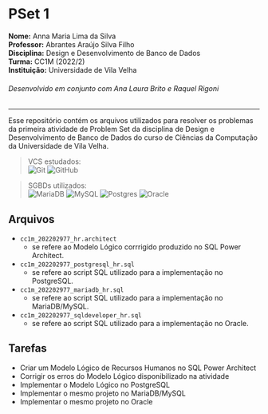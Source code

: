 # PSet 1

**Nome:** Anna Maria Lima da Silva  
**Professor:** Abrantes Araújo Silva Filho  
**Disciplina:** Design e Desenvolvimento de Banco de Dados  
**Turma:** CC1M (2022/2)  
**Instituição:** Universidade de Vila Velha  
###### Desenvolvido em conjunto com Ana Laura Brito e Raquel Rigoni  

---

Esse repositório contém os arquivos utilizados para resolver os problemas da primeira atividade de Problem Set da disciplina de Design e Desenvolvimento de Banco de Dados do curso de Ciências da Computação da Universidade de Vila Velha. 

> VCS estudados:  
  ![Git](https://img.shields.io/badge/git-%23F05033.svg?style=for-the-badge&logo=git&logoColor=white)
  ![GitHub](https://img.shields.io/badge/github-%23121011.svg?style=for-the-badge&logo=github&logoColor=white)

> SGBDs utilizados:  
  ![MariaDB](https://img.shields.io/badge/MariaDB-003545?style=for-the-badge&logo=mariadb&logoColor=white)
  ![MySQL](https://img.shields.io/badge/mysql-%2300f.svg?style=for-the-badge&logo=mysql&logoColor=white)
  ![Postgres](https://img.shields.io/badge/postgres-%23316192.svg?style=for-the-badge&logo=postgresql&logoColor=white)
  ![Oracle](https://img.shields.io/badge/Oracle-F80000?style=for-the-badge&logo=oracle&logoColor=white)
  
  
## Arquivos

- `cc1m_202202977_hr.architect`   
  - se refere ao Modelo Lógico corrrigido produzido no SQL Power Architect.  
- `cc1m_202202977_postgresql_hr.sql`   
  - se refere ao script SQL utilizado para a implementação no PostgreSQL.  
- `cc1m_202202977_mariadb_hr.sql`   
  - se refere ao script SQL utilizado para a implementação no MariaDB/MySQL.  
- `cc1m_202202977_sqldeveloper_hr.sql`   
  - se refere ao script SQL utilizado para a implementação no Oracle.  

## Tarefas

- Criar um  Modelo Lógico de Recursos Humanos no SQL Power Architect
- Corrigir os erros do Modelo Lógico disponibilizado na atividade
- Implementar o Modelo Lógico no PostgreSQL
- Implementar o mesmo projeto no MariaDB/MySQL
- Implementar o mesmo projeto no Oracle
